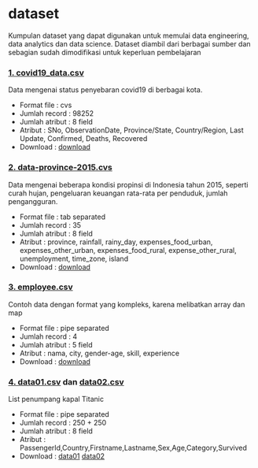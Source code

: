 # dataset

Kumpulan dataset yang dapat digunakan untuk memulai data engineering, data analytics dan data science. Dataset diambil dari berbagai sumber dan sebagian sudah dimodifikasi untuk keperluan pembelajaran

### [1. covid19_data.csv](https://github.com/project303/dataset/blob/master/covid19_data.csv)
Data mengenai status penyebaran covid19 di berbagai kota. 
- Format file     : cvs
- Jumlah record   : 98252
- Jumlah atribut  : 8 field
- Atribut         : SNo, ObservationDate, Province/State, Country/Region, Last Update, Confirmed, Deaths, Recovered
- Download        : [download](https://raw.githubusercontent.com/project303/dataset/master/covid19_data.csv)

### [2. data-province-2015.cvs](https://github.com/project303/dataset/blob/master/data-province-2015.cvs)
Data mengenai beberapa kondisi propinsi di Indonesia tahun 2015, seperti curah hujan, pengeluaran keuangan rata-rata per penduduk, jumlah pengangguran. 
- Format file     : tab separated
- Jumlah record   : 35
- Jumlah atribut  : 8 field
- Atribut         : province, rainfall, rainy_day, expenses_food_urban, expenses_other_urban, expenses_food_rural, expense_other_rural, unemployment, time_zone, island
- Download        : [download](https://raw.githubusercontent.com/project303/dataset/master/data-province-2015.cvs)

### [3. employee.csv](https://github.com/project303/dataset/blob/master/employee.csv)
Contoh data dengan format yang kompleks, karena melibatkan array dan map 
- Format file     : pipe separated
- Jumlah record   : 4
- Jumlah atribut  : 5 field
- Atribut         : nama, city, gender-age, skill, experience 
- Download        : [download](https://raw.githubusercontent.com/project303/dataset/master/employee.csv)

### [4. data01.csv](https://github.com/project303/dataset/blob/master/data01.csv)  dan [data02.csv](https://github.com/project303/dataset/blob/master/data02.csv)
List penumpang kapal Titanic 
- Format file     : pipe separated
- Jumlah record   : 250 + 250
- Jumlah atribut  : 8 field
- Atribut         : PassengerId,Country,Firstname,Lastname,Sex,Age,Category,Survived
- Download        : [data01](https://raw.githubusercontent.com/project303/dataset/master/data01.csv) [data02](https://raw.githubusercontent.com/project303/dataset/master/data02.csv)

